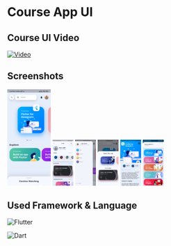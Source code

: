 
# Course App UI

## Course UI Video

[![Video](https://i9.ytimg.com/vi_webp/-Wrdi0QuhPk/mqdefault.webp?sqp=CKT2kI8G&rs=AOn4CLACjhvu4o69r6tGzP6No_37f8bxnw)](https://youtu.be/-Wrdi0QuhPk)

## Screenshots

<img src="https://raw.githubusercontent.com/hirenvadher954/course_app_ui_flutter/master/screenshots/home.jpg" width="100" >

<img src="https://raw.githubusercontent.com/hirenvadher954/course_app_ui_flutter/master/screenshots/profile_screen.jpg" width="48">
<img src="https://raw.githubusercontent.com/hirenvadher954/course_app_ui_flutter/master/screenshots/side_menu.jpg" width="48">

<img src="https://raw.githubusercontent.com/hirenvadher954/course_app_ui_flutter/master/screenshots/bottom_bar.jpg" width="48">

<img src="https://raw.githubusercontent.com/hirenvadher954/course_app_ui_flutter/master/screenshots/course_screen.jpg" width="48">

<img src="https://raw.githubusercontent.com/hirenvadher954/course_app_ui_flutter/master/screenshots/course_section.jpg" width="48">

## Used Framework & Language

![Flutter](https://img.shields.io/badge/Flutter-%2302569B.svg?style=for-the-badge&logo=Flutter&logoColor=white) 

![Dart](https://img.shields.io/badge/dart-%230175C2.svg?style=for-the-badge&logo=dart&logoColor=white)
